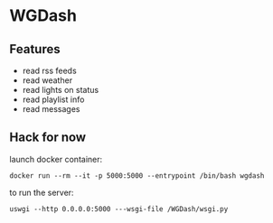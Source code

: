 # WGDash
## Features
* read rss feeds
* read weather
* read lights on status
* read playlist info
* read messages

## Hack for now
launch docker container:
```
docker run --rm --it -p 5000:5000 --entrypoint /bin/bash wgdash
```
to run the server:
```
uswgi --http 0.0.0.0:5000 ---wsgi-file /WGDash/wsgi.py
```
